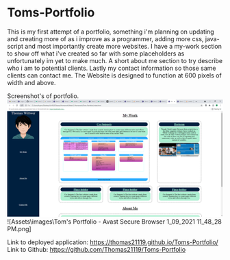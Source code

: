 # Toms-Portfolio
This is my first attempt of a portfolio, something i'm planning on updating and creating more of as i improve as a programmer, adding more css, java-script and most importantly create more websites. I have a my-work section to show off what i've created so far with some placeholders as unfortunately im yet to make much. A short about me section to try describe who i am to potential clients. Lastly my contact information so those same clients can contact me. The Website is designed to function at 600 pixels of width and above. 

Screenshot's of portfolio. ![ScreenShot](./Assets\images\Top-of-Portfolio.png) ![Assets\images\Tom's Portfolio - Avast Secure Browser 1_09_2021 11_48_28 PM.png]

Link to deployed application:   https://thomas21119.github.io/Toms-Portfolio/
Link to Github:                 https://github.com/Thomas21119/Toms-Portfolio
